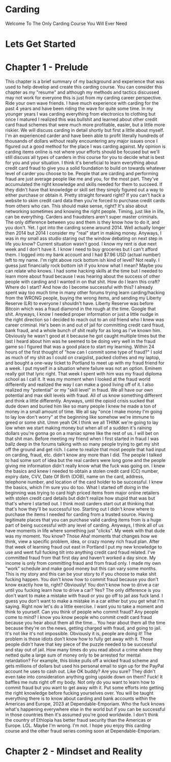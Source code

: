 # Carding
Welcome To The Only Carding Course You Will Ever Need




# Lets Get Started

# Chapter 1 - Prelude
This chapter is a brief summary of my background and experience that was used to help develop and create this carding course. You can consider this chapter as my "resume" and although my methods and tactics discussed may not work for everyone this is just from my carding career perspective. Ride your own wave friends.
I have much experience with carding for the past 4 years and have been riding the wave for quite some time. In my younger years I was carding everything from electronics to clothing but once I matured I realized this was bullshit and learned about other credit card fraud schemes that were much more profitable, easier, but a little more riskier. We will discuss carding in detail shortly but first a little about myself.
I'm an experienced carder and have been able to profit literally hundreds of thousands of dollars without really encountering any major issues once I figured out a good method for the place I was carding against. My opinion is carding items online is not where your efforts should be focused but we'll still discuss all types of carders in this course for you to decide what is best for you and your situation. I think it's beneficial to learn everything about credit card fraud to give you a solid foundation to build on towards whatever level of carder you choose to be.
People that are carding and performing fraud are just average people like me and you, for the most part. They've accumulated the right knowledge and skills needed for them to succeed. If they didn't have that knowledge or skill set they simply figured out a way to either purchase or obtain it. Pretty straight forward right? If you can't hack a website to skim credit card data then you're forced to purchase credit cards from others who can. This should make sense, right? It's also about networking sometimes and knowing the right people. Timing, just like in life, can be everything. Carders and fraudsters aren't super master criminals. The only difference between you and them is they know how to do it, and you don't. Yet.
I got into the carding scene around 2014. Well actually longer then 2014 but 2014 I consider my "real" start in making money. Anyways, I was in my small ass studio staring out the window debating on next step in life you know? Current situation wasn't good. I know my rent is due next week and I don't have it. I know I need to buy groceries but I can't afford them. I logged into my bank account and I had $7.96 USD (actual number) left to my name. I'm right above rock bottom ish kind of level? Not really. I guess just financially rock bottom ish if you know what I mean? Maybe you can relate who knows.
I had some hacking skills at the time but I needed to learn more about fraud because I was hearing about the success of other people with carding and I wanted in on that shit. How do I learn this craft? Where do I start? And how do I become successful with this?
I already spent way too much time in many other forums trying learn carding/hacking from the WRONG people, buying the wrong items, and sending my Liberty Reserve (LR) to everyone I shouldn't have. Liberty Reserve was before Bitcoin which was a fraud diamond in the rough at the time. Google that shit.
Anyways, I know I needed proper information or just a little nudge in the right direction so I decided to reach out to an old friend who I knew was career criminal. He's been in and out of jail for committing credit card fraud, bank fraud, and a whole bunch of shit really for as long as I've known him. Obviously he wasn't good at it because he got caught multiple times but the last I heard about him was he seemed to be doing very well in the fraud game so I figured that was a good place to start my learning.
Within 24 hours of the first thought of "how can I commit some type of fraud?" I sold as much of my shit as I could on craigslist, packed clothes and my laptop, and bought a one-way ticket to Portland to meet up with my fraud friend for a week. I put myself in a situation where failure was not an option. Eminem really got that lyric right. That week I spent with him was my fraud diploma school as I call it. It was my moment when I looked at the fraud world differently and realized the way I can make a good living off of it. I also realized my "potential" or my "skill level" in fraud. We all have our own potential and max skill levels with fraud. All of us know something different and think a little differently. Anyways, until the opioid crisis sucked that dude down and buried him like so many people I knew he made a ton of money in a small amount of time.
We all say "once I make money I'm going to lay low don't worry" at the beginning like somehow we're immune to greed or some shit. Umm yeah OK I think we all THINK we're going to lay low when we start making money but when all of a sudden it's raining dollars you're gonna go on a maniac spree like the rest of us. I will bet on that shit man.
Before meeting my friend when I first started in fraud I was ballz deep in the forums talking with so
many people trying to get my shit off the ground and get rich. I came to realize that most people that had input on carding, fraud, etc. didn't know any more than I did. The people I talked to had some sort of idea but the real carders were long gone and the people giving me information didn't really know what the fuck was going on. I knew the basics and knew I needed to obtain a stolen credit card (CC) number, expiry date, CVV, Date Of Birth (DOB), name on the card, address, telephone number, and location of the card holder to be successful. I knew the basics, which I'm sure you do too. What I started off doing in the beginning was trying to card high priced items from major online retailers with stolen credit card details but didn't realize how stupid that was but that's where I started out. I think most carders start out at thinking that that's how they'll be successful too. Starting out I didn't know where to purchase the items I needed for carding from a trusted source. Having legitimate places that you can purchase valid carding items from is a huge part of being successful with any level of carding.
Anyways, I think all of us have moments in life where something just "clicks". My week with that dude was my moment. You know? Those Aha! moments that changes how we think, view a specific problem, idea, or crazy money rich fraud plan.
After that week of learning fraud out east in Portland I put my new knowledge to use and went full fucking tilt into anything credit card fraud related. I've committed fraud from that first day and haven't worked a day since. My income is only from committing fraud and from fraud only. I made my own "work" schedule and make good money but this can vary some months. This is my story and this can be your story to if you choose to make shit fucking happen.
You don't know how to commit fraud because you don't know exactly how to, right? Obviously! You don't know how to drive a car until you fucking learn how to drive a car? Yes? The only difference is you don't want to make a mistake with fraud or you go off to jail ass fuck land. I guess you don't want to make a mistake in a car either but you get what I'm saying.
Right now let's do a little exercise. I want you to take a moment and think to yourself. Can you think of people who commit fraud? Any people come to mind? I know you know people who commit credit card fraud because you hear about them all the time... You hear about them all the time because they're on the news, getting charged with fraud, and going to jail. It's not like it's not impossible. Obviously it is, people are doing it! The problem is those idiots don't know how to fully get away with it. Those people didn't have that key piece of the puzzle needed to be successful and stay out of jail.
How many times do you read about a crime where they netted quite a large sum of money only to be arrested for mental retardation? For example, this bloke pulls off a wicked fraud scheme and gets millions of dollars but used his personal email to sign up for the PayPal account he uses to cash out. Like OK buddy? Are you sure? They didn't even take into consideration anything going upside down on them? Fuck! It baffles me nuts right off my body. Not only do you want to learn how to commit fraud but you want to get away with it. Put some efforts into getting the right knowledge before fucking yourselves over.
You will be taught everything there is to know about carding and bank accounts within the Americas and Europe, 2023 at Dependable-Emporiam. Who the fuck knows what's happening everywhere else in the world but if you can be successful in those countries then it's assumed you're good worldwide. I don't think the country of Ethiopia has better fraud security than the Americas or Europe. LOL. Maybe I'm wrong. I'm not.
I hope you enjoy this carding course and the other fraud series coming soon at Dependable-Emporiam.

# Chapter 2 - Mindset and Reality
